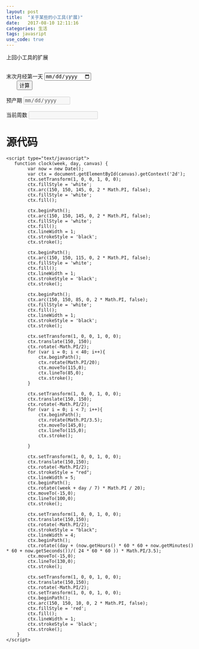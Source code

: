 ```yaml
---
layout: post
title:  "关于某些的小工具(扩展)"
date:   2017-08-10 12:11:16
categories: 生活
tags: javasript
use_code: true
---
```

上回小工具的扩展

<!--more-->

<div>
    <div class="form-group"><label for="startDate">末次月经第一天</label>
        <input class="form-control" id="startDate" type="date">
    </div>
    <div class="text-center">
        <button class="btn btn-default" onclick="getResult()">计算</button>
    </div>
    <div class="form-group"><label for="resultDate">预产期</label>
        <input class="form-control" id="resultDate" type="date" disabled="">
    </div>
    <div class="form-group"><label for="currentWeek">当前周数</label>
        <input class="form-control" id="currentWeek" type="text" disabled="">
    </div>
    <canvas id="clock" width="300" height="300"></canvas>
</div>

<script type="text/javascript">
    var currentDate = new Date();
    document.getElementById('startDate').value = currentDate.getFullYear() + '-' + formatPad(currentDate.getMonth() + 1) + '-' + formatPad(currentDate.getDate());

    function formatPad(string) {
        var pad = "00";
        string = String(string);
        return pad.substring(0, pad.length - string.length) + string;
    }

    function clock(week, day, canvas) {
        var now = new Date();
        var ctx = document.getElementById(canvas).getContext('2d');
        ctx.setTransform(1, 0, 0, 1, 0, 0);
        ctx.fillStyle = 'white';
        ctx.arc(150, 150, 145, 0, 2 * Math.PI, false);
        ctx.fillStyle = 'white';
        ctx.fill();

        ctx.beginPath();
        ctx.arc(150, 150, 145, 0, 2 * Math.PI, false);
        ctx.fillStyle = 'white';
        ctx.fill();
        ctx.lineWidth = 1;
        ctx.strokeStyle = 'black';
        ctx.stroke();

        ctx.beginPath();
        ctx.arc(150, 150, 115, 0, 2 * Math.PI, false);
        ctx.fillStyle = 'white';
        ctx.fill();
        ctx.lineWidth = 1;
        ctx.strokeStyle = 'black';
        ctx.stroke();

        ctx.beginPath();
        ctx.arc(150, 150, 85, 0, 2 * Math.PI, false);
        ctx.fillStyle = 'white';
        ctx.fill();
        ctx.lineWidth = 1;
        ctx.strokeStyle = 'black';
        ctx.stroke();

        ctx.setTransform(1, 0, 0, 1, 0, 0);
        ctx.translate(150, 150);
        ctx.rotate(-Math.PI/2);
        for (var i = 0; i < 40; i++){
            ctx.beginPath();
            ctx.rotate(Math.PI/20);
            ctx.moveTo(115,0);
            ctx.lineTo(85,0);
            ctx.stroke();
        }

        ctx.setTransform(1, 0, 0, 1, 0, 0);
        ctx.translate(150, 150);
        ctx.rotate(-Math.PI/2);
        for (var i = 0; i < 7; i++){
            ctx.beginPath();
            ctx.rotate(Math.PI/3.5);
            ctx.moveTo(145,0);
            ctx.lineTo(115,0);
            ctx.stroke();
            
        }

        ctx.setTransform(1, 0, 0, 1, 0, 0);
        ctx.translate(150,150);
        ctx.rotate(-Math.PI/2);
        ctx.strokeStyle = "red";
        ctx.lineWidth = 5;
        ctx.beginPath();
        ctx.rotate((week + day / 7) * Math.PI / 20);
        ctx.moveTo(-15,0);
        ctx.lineTo(100,0);
        ctx.stroke();

        ctx.setTransform(1, 0, 0, 1, 0, 0);
        ctx.translate(150,150);
        ctx.rotate(-Math.PI/2);
        ctx.strokeStyle = "black";
        ctx.lineWidth = 4;
        ctx.beginPath();
        ctx.rotate((day + (now.getHours() * 60 * 60 + now.getMinutes() * 60 + now.getSeconds())/( 24 * 60 * 60 )) * Math.PI/3.5);
        ctx.moveTo(-15,0);
        ctx.lineTo(130,0);
        ctx.stroke();

        ctx.setTransform(1, 0, 0, 1, 0, 0);
        ctx.translate(150,150);
        ctx.rotate(-Math.PI/2);
        ctx.setTransform(1, 0, 0, 1, 0, 0);
        ctx.beginPath();
        ctx.arc(150, 150, 10, 0, 2 * Math.PI, false);
        ctx.fillStyle = 'red';
        ctx.fill();
        ctx.lineWidth = 1;
        ctx.strokeStyle = 'black';
        ctx.stroke();
    }

    var it = undefined;
    function getResult() {
        var now = new Date();
        var start = new Date(document.getElementById('startDate').value);
        var result = new Date(start);
        result.setDate(start.getDate() + 280);
        document.getElementById('resultDate').value = result.getFullYear() + '-' + formatPad(result.getMonth() + 1) + '-' + formatPad(result.getDate());

        var week = (now - start) / 1000 / 60 / 60 / 24 / 7;
        var day = Math.floor((week - Math.floor(week)) * 7);
        document.getElementById('currentWeek').value = Math.floor(week) +"W";
        if (day > 0) {
            document.getElementById('currentWeek').value = document.getElementById('currentWeek').value + "+" + day;
        }

        if (it) {
            window.clearInterval(it);
        }
        
        it = self.setInterval("clock("+week+", "+day+", 'clock')", 50);
    }
</script>

# 源代码

    <script type="text/javascript">
       function clock(week, day, canvas) {
            var now = new Date();
            var ctx = document.getElementById(canvas).getContext('2d');
            ctx.setTransform(1, 0, 0, 1, 0, 0);
            ctx.fillStyle = 'white';
            ctx.arc(150, 150, 145, 0, 2 * Math.PI, false);
            ctx.fillStyle = 'white';
            ctx.fill();

            ctx.beginPath();
            ctx.arc(150, 150, 145, 0, 2 * Math.PI, false);
            ctx.fillStyle = 'white';
            ctx.fill();
            ctx.lineWidth = 1;
            ctx.strokeStyle = 'black';
            ctx.stroke();

            ctx.beginPath();
            ctx.arc(150, 150, 115, 0, 2 * Math.PI, false);
            ctx.fillStyle = 'white';
            ctx.fill();
            ctx.lineWidth = 1;
            ctx.strokeStyle = 'black';
            ctx.stroke();

            ctx.beginPath();
            ctx.arc(150, 150, 85, 0, 2 * Math.PI, false);
            ctx.fillStyle = 'white';
            ctx.fill();
            ctx.lineWidth = 1;
            ctx.strokeStyle = 'black';
            ctx.stroke();

            ctx.setTransform(1, 0, 0, 1, 0, 0);
            ctx.translate(150, 150);
            ctx.rotate(-Math.PI/2);
            for (var i = 0; i < 40; i++){
                ctx.beginPath();
                ctx.rotate(Math.PI/20);
                ctx.moveTo(115,0);
                ctx.lineTo(85,0);
                ctx.stroke();
            }

            ctx.setTransform(1, 0, 0, 1, 0, 0);
            ctx.translate(150, 150);
            ctx.rotate(-Math.PI/2);
            for (var i = 0; i < 7; i++){
                ctx.beginPath();
                ctx.rotate(Math.PI/3.5);
                ctx.moveTo(145,0);
                ctx.lineTo(115,0);
                ctx.stroke();
                
            }

            ctx.setTransform(1, 0, 0, 1, 0, 0);
            ctx.translate(150,150);
            ctx.rotate(-Math.PI/2);
            ctx.strokeStyle = "red";
            ctx.lineWidth = 5;
            ctx.beginPath();
            ctx.rotate((week + day / 7) * Math.PI / 20);
            ctx.moveTo(-15,0);
            ctx.lineTo(100,0);
            ctx.stroke();

            ctx.setTransform(1, 0, 0, 1, 0, 0);
            ctx.translate(150,150);
            ctx.rotate(-Math.PI/2);
            ctx.strokeStyle = "black";
            ctx.lineWidth = 4;
            ctx.beginPath();
            ctx.rotate((day + (now.getHours() * 60 * 60 + now.getMinutes() * 60 + now.getSeconds())/( 24 * 60 * 60 )) * Math.PI/3.5);
            ctx.moveTo(-15,0);
            ctx.lineTo(130,0);
            ctx.stroke();

            ctx.setTransform(1, 0, 0, 1, 0, 0);
            ctx.translate(150,150);
            ctx.rotate(-Math.PI/2);
            ctx.setTransform(1, 0, 0, 1, 0, 0);
            ctx.beginPath();
            ctx.arc(150, 150, 10, 0, 2 * Math.PI, false);
            ctx.fillStyle = 'red';
            ctx.fill();
            ctx.lineWidth = 1;
            ctx.strokeStyle = 'black';
            ctx.stroke();
        }
    </script>


